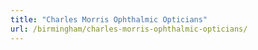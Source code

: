 ```yaml
---
title: "Charles Morris Ophthalmic Opticians"
url: /birmingham/charles-morris-ophthalmic-opticians/
---
```

